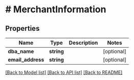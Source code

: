 # # MerchantInformation

## Properties

Name | Type | Description | Notes
------------ | ------------- | ------------- | -------------
**dba_name** | **string** |  | [optional]
**email_address** | **string** |  | [optional]

[[Back to Model list]](../../README.md#models) [[Back to API list]](../../README.md#endpoints) [[Back to README]](../../README.md)
